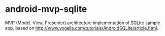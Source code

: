 # android-mvp-sqlite
MVP (Model, View, Presenter) architecture implementation of SQLite sample app, based on http://www.vogella.com/tutorials/AndroidSQLite/article.html.